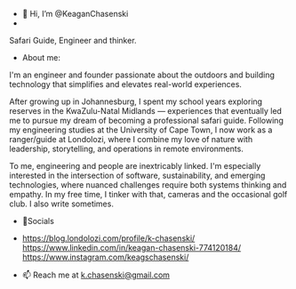 - 👋 Hi, I’m @KeaganChasenski
- 
Safari Guide, Engineer and thinker.

- About me:
  
I'm an engineer and founder passionate about the outdoors and building technology that simplifies and elevates real-world experiences.

After growing up in Johannesburg, I spent my school years exploring reserves in the KwaZulu-Natal Midlands — experiences that eventually led me to pursue my dream of becoming a professional safari guide. Following my engineering studies at the University of Cape Town, I now work as a ranger/guide at Londolozi, where I combine my love of nature with leadership, storytelling, and operations in remote environments.

To me, engineering and people are inextricably linked. I'm especially interested in the intersection of software, sustainability, and emerging technologies, where nuanced challenges require both systems thinking and empathy. In my free time, I tinker with that, cameras and the occasional golf club. I also write sometimes.

- 📲Socials
- 
  https://blog.londolozi.com/profile/k-chasenski/
  https://www.linkedin.com/in/keagan-chasenski-774120184/
  https://www.instagram.com/keagschasenski/
  
  
- 📫 Reach me at k.chasenski@gmail.com

